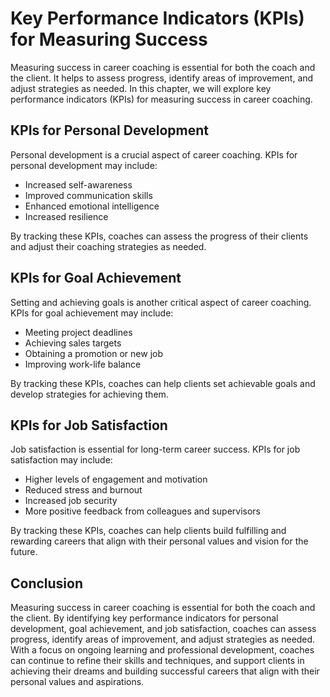Key Performance Indicators (KPIs) for Measuring Success
========================================================================================================

Measuring success in career coaching is essential for both the coach and the client. It helps to assess progress, identify areas of improvement, and adjust strategies as needed. In this chapter, we will explore key performance indicators (KPIs) for measuring success in career coaching.

KPIs for Personal Development
-----------------------------

Personal development is a crucial aspect of career coaching. KPIs for personal development may include:

* Increased self-awareness
* Improved communication skills
* Enhanced emotional intelligence
* Increased resilience

By tracking these KPIs, coaches can assess the progress of their clients and adjust their coaching strategies as needed.

KPIs for Goal Achievement
-------------------------

Setting and achieving goals is another critical aspect of career coaching. KPIs for goal achievement may include:

* Meeting project deadlines
* Achieving sales targets
* Obtaining a promotion or new job
* Improving work-life balance

By tracking these KPIs, coaches can help clients set achievable goals and develop strategies for achieving them.

KPIs for Job Satisfaction
-------------------------

Job satisfaction is essential for long-term career success. KPIs for job satisfaction may include:

* Higher levels of engagement and motivation
* Reduced stress and burnout
* Increased job security
* More positive feedback from colleagues and supervisors

By tracking these KPIs, coaches can help clients build fulfilling and rewarding careers that align with their personal values and vision for the future.

Conclusion
----------

Measuring success in career coaching is essential for both the coach and the client. By identifying key performance indicators for personal development, goal achievement, and job satisfaction, coaches can assess progress, identify areas of improvement, and adjust strategies as needed. With a focus on ongoing learning and professional development, coaches can continue to refine their skills and techniques, and support clients in achieving their dreams and building successful careers that align with their personal values and aspirations.
